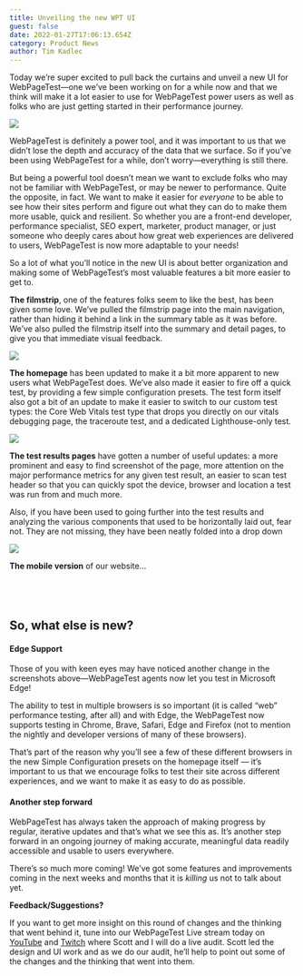 ```yaml
---
title: Unveiling the new WPT UI
guest: false
date: 2022-01-27T17:06:13.654Z
category: Product News
author: Tim Kadlec
---
```

Today we’re super excited to pull back the curtains and unveil a new UI for WebPageTest—one we’ve been working on for a while now and that we think will make it a lot easier to use for WebPageTest power users as well as folks who are just getting started in their performance journey.

![](https://res.cloudinary.com/webpagetest/image/upload/v1643304431/Screen_Shot_2022-01-27_at_9.26.48_AM_xoywvm.png)

WebPageTest is definitely a power tool, and it was important to us that we didn’t lose the depth and accuracy of the data that we surface. So if you’ve been using WebPageTest for a while, don’t worry—[](<>)[](www.webpagetest.org)everything is still there. 

But being a powerful tool doesn’t mean we want to exclude folks who may not be familiar with WebPageTest, or may be newer to performance. Quite the opposite, in fact. We want to make it easier for *everyone* to be able to see how their sites perform and figure out what they can do to make them more usable, quick and resilient. So whether you are a front-end developer, performance specialist, SEO expert, marketer, product manager, or just someone who deeply cares about how great web experiences are delivered to users, WebPageTest is now more adaptable to your needs!

So a lot of what you’ll notice in the new UI is about better organization and making some of WebPageTest’s most valuable features a bit more easier to get to.

**The filmstrip**, one of the features folks seem to like the best, has been given some love. We’ve pulled the filmstrip page into the main navigation, rather than hiding it behind a link in the summary table as it was before. We’ve also pulled the filmstrip itself into the summary and detail pages, to give you that immediate visual feedback.

![](https://res.cloudinary.com/webpagetest/image/upload/v1643304889/Screen_Shot_2022-01-27_at_9.34.32_AM_bdhzvy.png)

**The homepage** has been updated to make it a bit more apparent to new users what WebPageTest does. We’ve also made it easier to fire off a quick test, by providing a few simple configuration presets. The test form itself also got a bit of an update to make it easier to switch to our custom test types: the Core Web Vitals test type that drops you directly on our vitals debugging page, the traceroute test, and a dedicated Lighthouse-only test.

![](https://res.cloudinary.com/webpagetest/image/upload/v1643305021/Screen_Shot_2022-01-27_at_9.36.54_AM_wbwyav.png)

**The test results pages** have gotten a number of useful updates: a more prominent and easy to find screenshot of the page, more attention on the major performance metrics for any given test result, an easier to scan test header so that you can quickly spot the device, browser and location a test was run from and much more.

Also, if you have been used to going further into the test results and analyzing the various components that used to be horizontally laid out, fear not. They are not missing, they have been neatly folded into a drop down

![](https://res.cloudinary.com/webpagetest/image/upload/v1643305121/Screen_Shot_2022-01-27_at_9.38.33_AM_dcolwi.png)

**The mobile version** of our website...

##  

## So, what else is new?

#### **Edge Support**

Those of you with keen eyes may have noticed another change in the screenshots above—WebPageTest agents now let you test in Microsoft Edge!

The ability to test in multiple browsers is so important (it is called “web” performance testing, after all) and with Edge, the WebPageTest now supports testing in Chrome, Brave, Safari, Edge and Firefox (not to mention the nightly and developer versions of many of these browsers).

That’s part of the reason why you’ll see a few of these different browsers in the new Simple Configuration presets on the homepage itself — it’s important to us that we encourage folks to test their site across different experiences, and we want to make it as easy to do as possible.

#### **Another step forward**

WebPageTest has always taken the approach of making progress by regular, iterative updates and that’s what we see this as. It’s another step forward in an ongoing journey of making accurate, meaningful data readily accessible and usable to users everywhere.

There’s so much more coming! We’ve got some features and improvements coming in the next weeks and months that it is *killing* us not to talk about yet.

**Feedback/Suggestions?**

If you want to get more insight on this round of changes and the thinking that went behind it, tune into our WebPageTest Live stream today on [YouTube](https://www.youtube.com/channel/UC5CqJ9V7cQddZDf1DKXcy7Q) and [Twitch](https://www.twitch.tv/webpagetest) where Scott and I will do a live audit. Scott led the design and UI work and as we do our audit, he’ll help to point out some of the changes and the thinking that went into them.